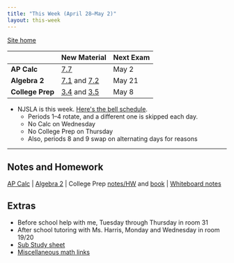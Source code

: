 ```yaml
---
title: "This Week (April 28–May 2)"
layout: this-week
---
```


[Site home](./)

|                  | New Material                                                                                                                                                                                                     | Next Exam |
| ---------------- | ---------------------------------------------------------------------------------------------------------------------------------------------------------------------------------------------------------------- | --------- |
| **AP Calc**      | [7.7](./calc-for-ap-larson/7.7-indeterminate-forms-and-lhopitals-rule.md)                                                                                                                                        | May 2     |
| **Algebra 2**    | [7.1](./envision-algebra-2/7-1-trigonometric-functions-and-acute-angles.md) and [7.2](./envision-algebra-2/7-2-angles-and-the-unit-circle.md)                                                                    | May 21    |
| **College Prep** | [3.4](./openstax-elementary-algebra-2e/3-4-solve-geometry-applications-triangles-rectangles-and-the-pythagorean-theorem.md) and [3.5](./openstax-elementary-algebra-2e/3-5-solve-uniform-motion-applications.md) | May 8     |

- NJSLA is this week. [Here's the bell schedule](https://cdn.smore.com/u/thumbs/9a0f/thumb-cfbd3771eebdecbd33ea78e8ef380ab3.jpeg).
  - Periods 1–4 rotate, and a different one is skipped each day.
  - No Calc on Wednesday
  - No College Prep on Thursday
  - Also, periods 8 and 9 swap on alternating days for reasons

---

## Notes and Homework

[AP Calc](./calc-for-ap-larson/) \| [Algebra 2](./envision-algebra-2/) \| College Prep [notes/HW](./openstax-elementary-algebra-2e/) and [book](https://openstax.org/books/elementary-algebra-2e/pages/2-introduction) \| [Whiteboard notes](https://1drv.ms/o/c/c4097c61e06a2b97/EpojsyS4IFdOp0qZoDZdHikBZAinLWQ3ncbWjBZVKo0vtQ?e=5egVmL)

## Extras

- Before school help with me, Tuesday through Thursday in room 31
- After school tutoring with Ms. Harris, Monday and Wednesday in room 19/20
- [Sub Study sheet](https://docs.google.com/spreadsheets/d/1cOCYZAF-hvZ42TtM_6EWiE3OjpTO7w4Vou7y87UMICU/edit?pli=1&gid=0#gid=0)
- [Miscellaneous math links](./misc/math-links.md)
